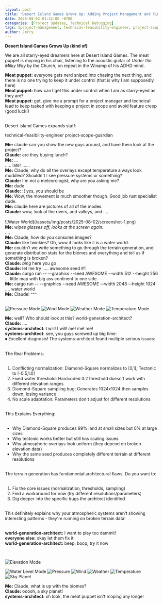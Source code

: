 ```yaml
---
layout: post
title: "Desert Island Games Grows Up: Adding Project Management and Finding Terrain Bugs"
date: 2025-08-02 01:32:00 -0700
categories: [Project Updates, Technical Debugging]
tags: [project-management, technical-feasibility-engineer, project-scope-guardian, terrain-generation, systems-architect, world-generation-architect, diamond-square, biome-bugs]
author: Jerry
---
```


**Desert Island Games Grows Up (kind of)**

We are all starry-eyed dreamers here at Desert Island Games. The meat puppet is moping in his chair, listening to the acoustic guitar of *Under the Milky Way* by the Church, on repeat in the Winamp of his ADHD mind. 

<div class="terminal-output">
<span class="symbol-info"><b>Meat puppet:</b></span> everyone gets nerd sniped into chasing the next thing, and there is no one trying to keep it under control (that is why I am supposedly here)<br>
<span class="symbol-info"><b>Meat puppet:</b></span> how can I get this under control when I am as starry-eyed as they are?<br>
<span class="symbol-info"><b>Meat puppet:</b></span> gpt, give me a prompt for a project manager and technical lead to keep tasked with keeping a project in scope and avoid feature creep (good luck!)
</div><br>

Desert Island Games expands staff:

technical-feasibility-engineer
project-scope-guardian

<div class="terminal-output">
<span class="symbol-info"><b>Me:</b></span> claude can you show the new guys around, and have them look at the project?<br>
<span class="symbol-info"><b>Claude:</b></span> are they buying lunch?<br>
<span class="symbol-info"><b>Me:</b></span> ...<br>
..... later ......<br>
<span class="symbol-info"><b>Me:</b></span> Claude, why do all the overlays except temperature always look muddled? Shouldn't I see pressure systems or something?<br>
<span class="symbol-info"><b>Claude:</b></span> I'm not a meteorologist, why are you asking me?<br>
<span class="symbol-info"><b>Me:</b></span> dude<br>
<span class="symbol-info"><b>Claude:</b></span> :( yes, you should be<br>
<span class="symbol-info"><b>Me:</b></span> Wow, the movement is much smoother though. Good job rust specialist dude.<br>
<span class="symbol-info"><b>Me:</b></span> claude here are pictures of all of the modes<br>
<span class="symbol-info"><b>Claude:</b></span> wow, look at the rivers, and valleys, and ....
</div><br>
![Water World](/assets/img/posts/2025-08-02/screenshot-1.png)

<div class="terminal-output">
<span class="symbol-info"><b>Me:</b></span> <i>wipes glasses off, looks at the screen again.</i><br>
....<br>
<span class="symbol-info"><b>Me:</b></span> Claude, how do you consume images?<br>
<span class="symbol-info"><b>Claude:</b></span> like twinkies? Oh, wow it looks like it is a water world.<br>
<span class="symbol-info"><b>Me:</b></span> couldn't we write something to go through the terrain generation, and generate distribution stats for the biomes and everything and tell us if something is broken?<br>
<span class="symbol-info"><b>Claude:</b></span> <i>bing</i> here you go<br>
<span class="symbol-info"><b>Claude:</b></span> let me try ..... awesome seed #1<br>
<span class="symbol-info"><b>Claude:</b></span> cargo run -- --graphics --seed AWESOME --width 512 --height 256 ... little map with big ass continent to one side.<br>
<span class="symbol-info"><b>Me:</b></span> cargo run -- --graphics --seed AWESOME --width 2048 --height 1024 .... water world<br>
<span class="symbol-info"><b>Me:</b></span> Claude! ^^^<br>
</div><br>


![Pressure Mode](/assets/img/posts/2025-08-02/pressure.jpeg)
![Wind Mode](/assets/img/posts/2025-08-02/wind.jpeg)
![Weather Mode](/assets/img/posts/2025-08-02/weather.jpeg)
![Temperature Mode](/assets/img/posts/2025-08-02/temperature.jpeg)


<div class="terminal-output">
<span class="symbol-info"><b>Me:</b></span> well? Who should look at this? world-generation-architect?<br>
<span class="symbol-info"><b>Claude:</b></span> ....<br>
<span class="symbol-info"><b>systems-architect:</b></span> I will! I will! me! me! me!<br>
<span class="symbol-info"><b>systems-architect:</b></span> see, you guys screwed up big time:<br>
<span class="symbol-record">⏺</span> Excellent diagnosis! The systems-architect found multiple serious issues:<br><br>

The Real Problems:<br><br>

1. Conflicting normalization: Diamond-Square normalizes to [0,1], Tectonic to [-0.5,1.0]<br>
2. Fixed water threshold: Hardcoded 0.2 threshold doesn't work with different elevation ranges<br>
3. Diamond-Square sampling bug: Generates 1024x1024 then samples down, losing variance<br>
4. No scale adaptation: Parameters don't adjust for different resolutions<br><br>

This Explains Everything:<br><br>

- Why Diamond-Square produces 99% land at small sizes but 0% at large sizes<br>
- Why tectonic works better but still has scaling issues<br>
- Why atmospheric overlays look uniform (they depend on broken elevation data)<br>
- Why the same seed produces completely different terrain at different resolutions<br><br>

The terrain generation has fundamental architectural flaws. Do you want to:<br><br>

1. Fix the core issues (normalization, thresholds, sampling)<br>
2. Find a workaround for now (try different resolutions/parameters)<br>
3. Dig deeper into the specific bugs the architect identified<br><br>

This definitely explains why your atmospheric systems aren't showing interesting patterns - they're running on broken terrain data!<br><br>

<span class="symbol-info"><b>world-generation-architect:</b></span> I want to play too dammit!<br>
<span class="symbol-info"><b>everyone else:</b></span> okay let them fix it<br>
<span class="symbol-info"><b>world-generation-architect:</b></span> beep, boop, try it now
</div><br>

![Elevation Mode](/assets/img/posts/2025-08-02/elevation.png)

![Water Level Mode](/assets/img/posts/2025-08-02/water.png)
![Pressure](/assets/img/posts/2025-08-02/pressure-2.jpeg)
![Wind](/assets/img/posts/2025-08-02/wind-2.jpeg)
![Weather](/assets/img/posts/2025-08-02/weather-2.jpeg)
![Temperature](/assets/img/posts/2025-08-02/temperature-2.jpeg)
![Sky Planet](/assets/img/posts/2025-08-02/sky.png)

<div class="terminal-output">
<span class="symbol-info"><b>Me:</b></span> Claude, what is up with the biomes?<br>
<span class="symbol-info"><b>Claude:</b></span> ooooh, a sky planet!<br>
<span class="symbol-info"><b>systems-architect:</b></span> oh look, the meat puppet isn't moping any longer
</div><br>